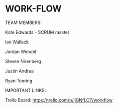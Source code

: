 # WORK-FLOW

TEAM MEMBERS:

Kate Edwards - SCRUM master

Ian Wallack

Jordan Wendel

Steven Nirenberg

Justin Andrea

Ryan Toering


IMPORTANT LINKS:

Trello Board: https://trello.com/b/ilGNfLO7/workflow
